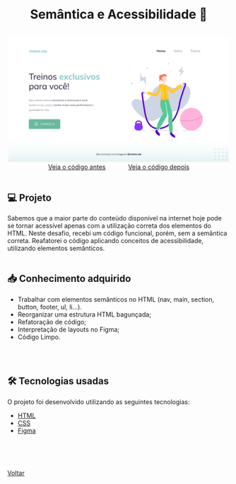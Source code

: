 <h1 align="center">Semântica e Acessibilidade 👥</h1>

<br>

<div align="center">
    <img src="./demonstracao.png" style="width:500px;"> <br>   
    <a href="https://github.com/Elias-Neto/Explorer/tree/main/nivel02/stage02/desafios/semantica_e_acessibilidade/antes"> Veja o código antes</a> <span>&nbsp &nbsp &nbsp &nbsp &nbsp &nbsp</span>
    <a href="https://github.com/Elias-Neto/Explorer/tree/main/nivel02/stage02/desafios/semantica_e_acessibilidade/depois"> Veja o código depois</a>
</div>

<br>

<h2> 💻 Projeto </h2>
Sabemos que a maior parte do conteúdo disponível na internet hoje pode se tornar acessível apenas com
a utilização correta dos elementos do HTML. Neste desafio, recebi um código funcional, porém, sem
a semântica correta. Reafatorei o código aplicando conceitos de acessibilidade, utilizando elementos semânticos.
<br>
<br>

<h2> 📥 Conhecimento adquirido </h2>

- Trabalhar com elementos semânticos no HTML (nav, main, section, button, footer, ul, li...).
- Reorganizar uma estrutura HTML bagunçada;
- Refatoração de código;
- Interpretação de layouts no Figma;
- Código Limpo.

<br>
<br>

<h2> 🛠 Tecnologias usadas </h2>

O projeto foi desenvolvido utilizando as seguintes tecnologias:

- [HTML](https://www.w3schools.com/html/)
- [CSS](https://www.w3schools.com/css/default.asp)
- [Figma](https://www.figma.com/design/)

<br>
<br>



<br>

<a href="../../README.md">Voltar</a>
